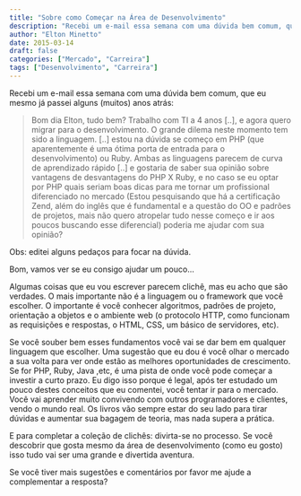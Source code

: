 ```yaml
---
title: "Sobre como Começar na Área de Desenvolvimento"
description: "Recebi um e-mail essa semana com uma dúvida bem comum, que eu mesmo já passei alguns (muitos) anos atrás..."
author: "Elton Minetto"
date: 2015-03-14
draft: false
categories: ["Mercado", "Carreira"]
tags: ["Desenvolvimento", "Carreira"]
---
```


Recebi um e-mail essa semana com uma dúvida bem comum, que eu mesmo já passei alguns (muitos) anos atrás:

> Bom dia Elton, tudo bem? Trabalho com TI a 4 anos [..], e agora quero migrar para o desenvolvimento. O grande dilema neste momento tem sido a linguagem. [..] estou na dúvida se começo em PHP (que aparentemente é uma ótima porta de entrada para o desenvolvimento) ou Ruby. Ambas as linguagens parecem de curva de aprendizado rápido [..] e gostaria de saber sua opinião sobre vantagens de desvantagens do PHP X Ruby, e no caso se eu optar por PHP quais seriam boas dicas para me tornar um profissional diferenciado no mercado (Estou pesquisando que há a certificação Zend, além do inglês que é fundamental e a questão do OO e padrões de projetos, mais não quero atropelar tudo nesse começo e ir aos poucos buscando esse diferencial) poderia me ajudar com sua opinião?

Obs: editei alguns pedaços para focar na dúvida.

Bom, vamos ver se eu consigo ajudar um pouco...

Algumas coisas que eu vou escrever parecem clichê, mas eu acho que são verdades. O mais importante não é a linguagem ou o framework que você escolher. O importante é você conhecer algoritmos, padrões de projeto, orientação a objetos e o ambiente web (o protocolo HTTP, como funcionam as requisições e respostas, o HTML, CSS, um básico de servidores, etc).

Se você souber bem esses fundamentos você vai se dar bem em qualquer linguagem que escolher. Uma sugestão que eu dou é você olhar o mercado a sua volta para ver onde estão as melhores oportunidades de crescimento. Se for PHP, Ruby, Java ,etc, é uma pista de onde você pode começar a investir a curto prazo. Eu digo isso porque é legal, após ter estudado um pouco destes conceitos que eu comentei, você tentar ir para o mercado. Você vai aprender muito convivendo com outros programadores e clientes, vendo o mundo real. Os livros vão sempre estar do seu lado para tirar dúvidas e aumentar sua bagagem de teoria, mas nada supera a prática.

E para completar a coleção de clichês: divirta-se no processo. Se você descobrir que gosta mesmo da área de desenvolvimento (como eu gosto) isso tudo vai ser uma grande e divertida aventura.

Se você tiver mais sugestões e comentários por favor me ajude a complementar a resposta?
